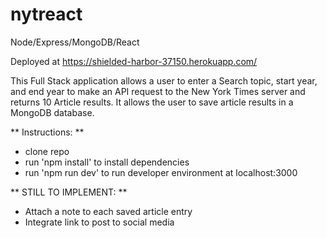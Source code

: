 # nytreact
Node/Express/MongoDB/React

Deployed at https://shielded-harbor-37150.herokuapp.com/


This Full Stack application allows a user to enter a Search topic, start year, and end year to make an API request to the New York Times server and returns 10 Article results. It allows the user to save article results in a MongoDB database.


** Instructions: **
- clone repo
- run 'npm install' to install dependencies
- run 'npm run dev' to run developer environment at localhost:3000


** STILL TO IMPLEMENT: **
- Attach a note to each saved article entry
- Integrate link to post to social media

